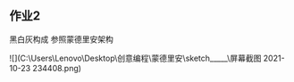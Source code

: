 ## 作业2

黑白灰构成 参照蒙德里安架构

![](C:\Users\Lenovo\Desktop\创意编程\蒙德里安\sketch_____\屏幕截图 2021-10-23 234408.png)